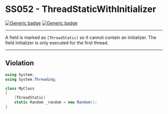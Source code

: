 # SS052 - ThreadStaticWithInitializer

[![Generic badge](https://img.shields.io/badge/Severity-Error-red.svg)](https://shields.io/) [![Generic badge](https://img.shields.io/badge/CodeFix-No-lightgrey.svg)](https://shields.io/)

---

A field is marked as `[ThreadStatic]` so it cannot contain an initializer. The field initializer is only executed for the first thread.

---

## Violation
```cs
using System;
using System.Threading;

class MyClass
{
    [ThreadStatic]
    static Random _random = new Random();
}
```
